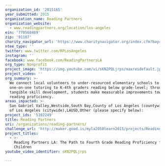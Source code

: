 ```yaml
---
organization_id: '2015165'
year_submitted: 2015
organization_name: Reading Partners
organization_website:
  - www.readingpartners.org/location/los-angeles
ein: '770568469'
zip: '91107'
charity_navigator_url: 'https://www.charitynavigator.org/index.cfm?bay=search.profile&ein=770568469'
ntee_type: ''
twitter: www.twitter.com/RPLosAngeles
instagram: ''
facebook: www.facebook.com/ReadingPartnersLA
org_type: Nonprofit
project_image: 'https://img.youtube.com/vi/sKN2PQLjrps/maxresdefault.jpg'
project_video: ''
org_summary: >-
  We connect local volunteers to under-resourced elementary schools to provide
  one-on-one tutoring to K-4th graders reading below grade-level; through
  tangible skill development, students make measurable improvements toward
  reading proficiency.
areas_impacted: >-
  San Gabriel Valley,Westside,South Bay,County of Los Angeles (countywide),City
  of Los Angeles (citywide),LAUSD,Other (please specify below):
project_ids: '5102249'
title: Reading Partners
uri: /organizations/reading-partners/
challenge_url: 'http://maker.good.is/myla2050learn2015/projects/ReadingPartnersLA.html'
project_titles:
  - >-
    Reading Partners LA: The Path to Fourth Grade Reading Proficiency for 1000
    Children
youtube_video_identifier: sKN2PQLjrps

---
```

